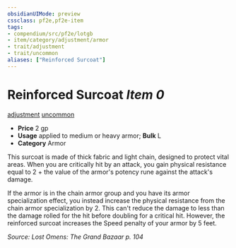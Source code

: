```yaml
---
obsidianUIMode: preview
cssclass: pf2e,pf2e-item
tags:
- compendium/src/pf2e/lotgb
- item/category/adjustment/armor
- trait/adjustment
- trait/uncommon
aliases: ["Reinforced Surcoat"]
---
```

# Reinforced Surcoat *Item 0*  
[adjustment](rules/traits/adjustment-lotgb.md "Adjustment  Trait")  [uncommon](rules/traits/uncommon.md "Uncommon Rarity Trait")  

- **Price** 2 gp
- **Usage** applied to medium or heavy armor; **Bulk** L
- **Category** Armor

This surcoat is made of thick fabric and light chain, designed to protect vital areas. When you are critically hit by an attack, you gain physical resistance equal to 2 + the value of the armor's potency rune against the attack's damage.

If the armor is in the chain armor group and you have its armor specialization effect, you instead increase the physical resistance from the chain armor specialization by 2. This can't reduce the damage to less than the damage rolled for the hit before doubling for a critical hit. However, the reinforced surcoat increases the Speed penalty of your armor by 5 feet.

*Source: Lost Omens: The Grand Bazaar p. 104*